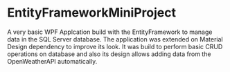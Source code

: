 # EntityFrameworkMiniProject
A very basic WPF Applcation build with the EntityFramework to manage data in the SQL Server database. 
The application was extended on Material Design dependency to improve its look. 
It was build to perform basic CRUD operations on database and also its design allows adding data from the OpenWeatherAPI automatically.
